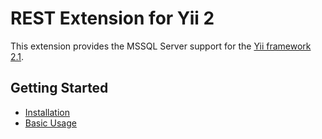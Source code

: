 REST Extension for Yii 2
========================

This extension provides the MSSQL Server support for the [Yii framework 2.1](http://www.yiiframework.com).

Getting Started
---------------

* [Installation](installation.md)
* [Basic Usage](basic-usage.md)

